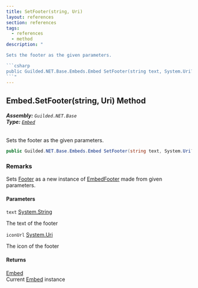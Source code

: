 ```yaml
---
title: SetFooter(string, Uri)
layout: references
section: references
tags:
  - references
  - method
description: "

Sets the footer as the given parameters.

```csharp
public Guilded.NET.Base.Embeds.Embed SetFooter(string text, System.Uri? iconUrl=null);
```"
---
```


## Embed.SetFooter(string, Uri) Method
###### **Assembly:** `Guilded.NET.Base`<br/>**Type:** [`Embed`](Embed 'Guilded.NET.Base.Embeds.Embed')

Sets the footer as the given parameters.

```csharp
public Guilded.NET.Base.Embeds.Embed SetFooter(string text, System.Uri? iconUrl=null);
```

### Remarks
  
Sets [Footer](Embed.Footer 'Guilded.NET.Base.Embeds.Embed.Footer') as a new instance of [EmbedFooter](EmbedFooter 'Guilded.NET.Base.Embeds.EmbedFooter') made from given parameters.
#### Parameters

<a name='Guilded.NET.Base.Embeds.Embed.SetFooter(string,System.Uri).text'></a>

`text` [System.String](https://docs.microsoft.com/en-us/dotnet/api/System.String 'System.String')

The text of the footer

<a name='Guilded.NET.Base.Embeds.Embed.SetFooter(string,System.Uri).iconUrl'></a>

`iconUrl` [System.Uri](https://docs.microsoft.com/en-us/dotnet/api/System.Uri 'System.Uri')

The icon of the footer

#### Returns
[Embed](Embed 'Guilded.NET.Base.Embeds.Embed')  
Current [Embed](Embed 'Guilded.NET.Base.Embeds.Embed') instance